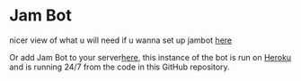 # Jam Bot

nicer view of what u will need if u wanna set up jambot [here](https://jamieplayz29.github.io/currentjambot)

Or add Jam Bot to your server[here](https://discord.com/api/oauth2/authorize?client_id=709026936919293984&permissions=0&scope=bot%20applications.commands), this instance of the bot is run on [Heroku](https://www.heroku.com/) and is running 24/7 from the code in this GitHub repository.

